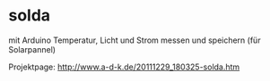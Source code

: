 solda
=====

mit Arduino Temperatur, Licht und Strom messen und speichern (für Solarpannel)

Projektpage:
http://www.a-d-k.de/20111229_180325-solda.htm
